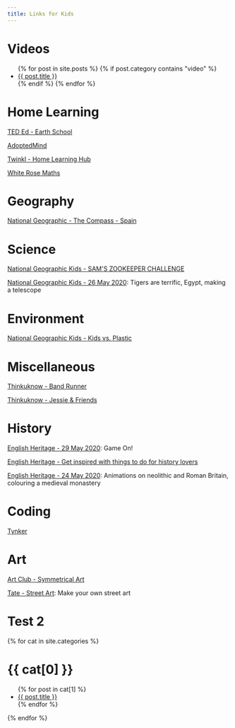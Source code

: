 ```yaml
---
title: Links for Kids
---
```


# Videos

<ul>
  {% for post in site.posts %}
    {% if post.category contains "video" %}
      <li>
        <a href="{{ post.url }}">{{ post.title }}</a>
      </li>
    {% endif %}
  {% endfor %}
</ul>

# Home Learning
[TED Ed - Earth School](https://ed.ted.com/earth-school)

[AdoptedMind](https://www.adaptedmind.com/selectstudent.php)

[Twinkl - Home Learning Hub](https://www.twinkl.co.uk/home-learning-hub)

[White Rose Maths](https://whiterosemaths.com/homelearning/)

# Geography
[National Geographic - The Compass - Spain](https://email.nationalgeographic.com/H/2/v40000017266053dd29e613ff4bbe5bf30/5e4c1fff-3044-43e3-8a0d-5d2e17046752/HTML)

# Science
[National Geographic Kids - SAM'S ZOOKEEPER CHALLENGE](https://kids.nationalgeographic.com/videos/sams-zookeeper-challenge/?cmpid=org=ngp::mc=crm-email::src=ngp::cmp=editorial::add=FFG_Special_20200531&rid=A71AB196D61531F5C43E8C412346633A)

[National Geographic Kids - 26 May 2020](https://email.nationalgeographic.com/H/2/v40000017253366c6b999ad16e966f4650/484d25b9-06df-49c6-a5da-b1e7ff70145a/HTML): Tigers are terrific, Egypt, making a telescope

# Environment
[National Geographic Kids - Kids vs. Plastic](https://kids.nationalgeographic.com/explore/nature/kids-vs-plastic/)

# Miscellaneous
[Thinkuknow - Band Runner](https://www.thinkuknow.co.uk/8_10/)

[Thinkuknow - Jessie & Friends](https://www.thinkuknow.co.uk/parents/jessie-and-friends-videos/)

# History
[English Heritage - 29 May 2020](https://english-heritage-news.org.uk/1CY6-6VW14-2DWPHQ2X77/cr.aspx): Game On!

[English Heritage - Get inspired with things to do for history lovers](https://www.english-heritage.org.uk/visit/inspire-me)

[English Heritage - 24 May 2020](https://english-heritage-news.org.uk/1CY6-6VJVY-2DWPHQ2X77/cr.aspx): Animations on neolithic and Roman Britain, colouring a medieval monastery

# Coding
[Tynker](https://www.tynker.com/#/sign-in-student/)

# Art
[Art Club - Symmetrical Art](https://artclubioanna.wixsite.com/artclub/copy-of-1-op-art-1)

[Tate - Street Art](https://www.tate.org.uk/kids/games-quizzes/street-art): Make your own street art


# Test 2

{% for cat in site.categories %}
  <h1>{{ cat[0] }}</h1>
  <ul>
    {% for post in cat[1] %}
      <li><a href="{{ post.url }}">{{ post.title }}</a></li>
    {% endfor %}
  </ul>
{% endfor %}

